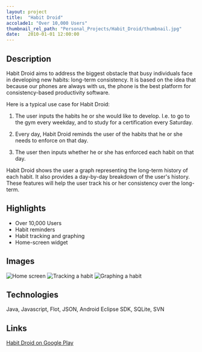 ```yaml
---
layout: project
title:  "Habit Droid"
accolade1: "Over 10,000 Users"
thumbnail_rel_path: "Personal_Projects/Habit_Droid/thumbnail.jpg"
date:   2010-01-01 12:00:00
---
```


## Description

Habit Droid aims to address the biggest obstacle that busy individuals face in developing new habits: long-term consistency. It is based on the idea that because our phones are always with us, the phone is the best platform for consistency-based productivity software.

Here is a typical use case for Habit Droid:

1. The user inputs the habits he or she would like to develop. I.e. to go to the gym every weekday, and to study for a certification every Saturday.

2. Every day, Habit Droid reminds the user of the habits that he or she needs to enforce on that day.

3. The user then inputs whether he or she has enforced each habit on that day.

Habit Droid shows the user a graph representing the long-term history of each habit. It also provides a day-by-day breakdown of the user's history. These features will help the user track his or her consistency over the long-term.

## Highlights
* Over 10,000 Users
* Habit reminders
* Habit tracking and graphing
* Home-screen widget

## Images
![Home screen]({{site.dropbox_url}}Personal_Projects/Habit_Droid/image1.jpg)
![Tracking a habit]({{site.dropbox_url}}Personal_Projects/Habit_Droid/image2.jpg)
![Graphing a habit]({{site.dropbox_url}}Personal_Projects/Habit_Droid/image3.jpg)


## Technologies
Java, Javascript, Flot, JSON, Android Eclipse SDK, SQLite, SVN

## Links

[Habit Droid on Google Play](https://play.google.com/store/apps/details?id=com.simpledrive.habitdroid&hl=en)